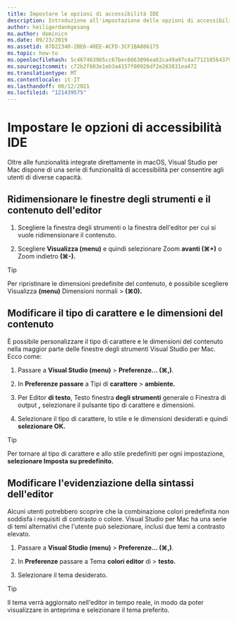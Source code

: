 ```yaml
---
title: Impostare le opzioni di accessibilità IDE
description: Introduzione all'impostazione delle opzioni di accessibilità in Visual Studio per Mac
author: heiligerdankgesang
ms.author: dominicn
ms.date: 09/23/2019
ms.assetid: 87D22340-2BE6-40EE-ACFD-3CF1BA886175
ms.topic: how-to
ms.openlocfilehash: 5c4674639b5cc67bec6663096ea62ca49a97c4a7712185643795014ed1bde812
ms.sourcegitcommit: c72b2f603e1eb3a4157f00926df2e263831ea472
ms.translationtype: MT
ms.contentlocale: it-IT
ms.lasthandoff: 08/12/2021
ms.locfileid: "121439575"
---
```

# <a name="set-ide-accessibility-options"></a>Impostare le opzioni di accessibilità IDE

Oltre alle funzionalità integrate direttamente in macOS, Visual Studio per Mac dispone di una serie di funzionalità di accessibilità per consentire agli utenti di diverse capacità.

## <a name="resize-tool-windows-and-editor-content"></a>Ridimensionare le finestre degli strumenti e il contenuto dell'editor

1. Scegliere la finestra degli strumenti o la finestra dell'editor per cui si vuole ridimensionare il contenuto.

1. Scegliere **Visualizza (menu)** e quindi selezionare Zoom **avanti (&#8984;+)** o Zoom indietro **(&#8984;-).**

> [!TIP]
> Per ripristinare le dimensioni predefinite del contenuto, è possibile scegliere Visualizza **(menu)** Dimensioni normali  >  **(&#8984;0).**

## <a name="change-the-content-font-and-size"></a>Modificare il tipo di carattere e le dimensioni del contenuto

È possibile personalizzare il tipo di carattere e le dimensioni del contenuto nella maggior parte delle finestre degli strumenti Visual Studio per Mac. Ecco come:

1. Passare a **Visual Studio (menu)**  >  **Preferenze... (&#8984;,)**.

1. In **Preferenze passare** a Tipi di **carattere**  >  **ambiente.**

1. Per Editor **di testo**, Testo finestra **degli strumenti** generale o Finestra di output **,** selezionare il pulsante tipo di carattere e dimensioni.

1. Selezionare il tipo di carattere, lo stile e le dimensioni desiderati e quindi **selezionare OK.**

> [!TIP]
> Per tornare al tipo di carattere e allo stile predefiniti per ogni impostazione, **selezionare Imposta su predefinito.**

## <a name="change-the-editor-syntax-highlighting"></a>Modificare l'evidenziazione della sintassi dell'editor

Alcuni utenti potrebbero scoprire che la combinazione colori predefinita non soddisfa i requisiti di contrasto o colore. Visual Studio per Mac ha una serie di temi alternativi che l'utente può selezionare, inclusi due temi a contrasto elevato.

1. Passare a **Visual Studio (menu)**  >  **Preferenze... (&#8984;,)**.

1. In **Preferenze** passare a Tema **colori editor** di  >  **testo.**

1. Selezionare il tema desiderato.

> [!TIP]
> Il tema verrà aggiornato nell'editor in tempo reale, in modo da poter visualizzare in anteprima e selezionare il tema preferito.